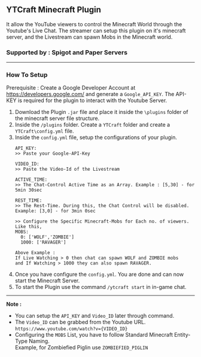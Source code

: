 ## YTCraft Minecraft Plugin
It allow the YouTube viewers to control the Minecraft World through the Youtube's Live Chat.
The streamer can setup this plugin on it's minecraft server, and the Livestream can spawn Mobs in the Minecraft world.

### Supported by : Spigot and Paper Servers
----
### How To Setup

Prerequisite : 
Create a Google Developer Account at https://developers.google.com/ and generate a `Google_API_KEY`.
The API-KEY is required for the plugin to interact with the Youtube Server.


1. Download the Plugin `.jar` file and place it inside the `\plugins` folder of the minecraft server file structure.
2. Inside the `/plugins` folder. Create a `YTCraft` folder and create a `YTCraft\config.yml` file.
3. Inside the `config.yml` file, setup the configurations of your plugin.
   ```
   API_KEY:
   >> Paste your Google-API-Key

   VIDEO_ID:
   >> Paste the Video-Id of the Livestream
   
   ACTIVE_TIME:
   >> The Chat-Control Active Time as an Array. Example : [5,30] - for 5min 30sec
   
   REST_TIME:
   >> The Rest-Time. During this, the Chat Control will be disabled. Example: [3,0] - for 3min 0sec

   >> Configure the Specific Minecraft-Mobs for Each no. of viewers. Like this, 
   MOBS:
     0: ['WOLF','ZOMBIE']
     1000: ['RAVAGER']

   Above Example :
   If Live Watching > 0 then chat can spawn WOLF and ZOMBIE mobs
   and If Watching > 1000 they can also spawn RAVAGER.
   ```
  5. Once you have configure the `config.yml`. You are done and can now start the Minecraft Server.
  6. To start the Plugin use the command `/ytcraft start` in in-game chat.
---
**Note :**
   - You can setup the `API_KEY` and `Video_ID` later through command.
   - The `Video_ID` can be grabbed from the Youtube URL. `https://www.youtube.com/watch?v={VIDEO_ID}`
   - Configuring the `MOBS` List, you have to follow Standard Minecraft Entity-Type Naming.\
     Example, for Zombiefied Piglin use `ZOMBIEFIED_PIGLIN`
   
    
